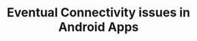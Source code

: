 ---
title: Eventual Connectivity issues in Android Apps
description: |
  Analysis of the most common issues founded in Android apps to manage Eventual Connectivity state

people:
  - facultyMario
  - mastCamilo
  - udgMichael

layout: project
---